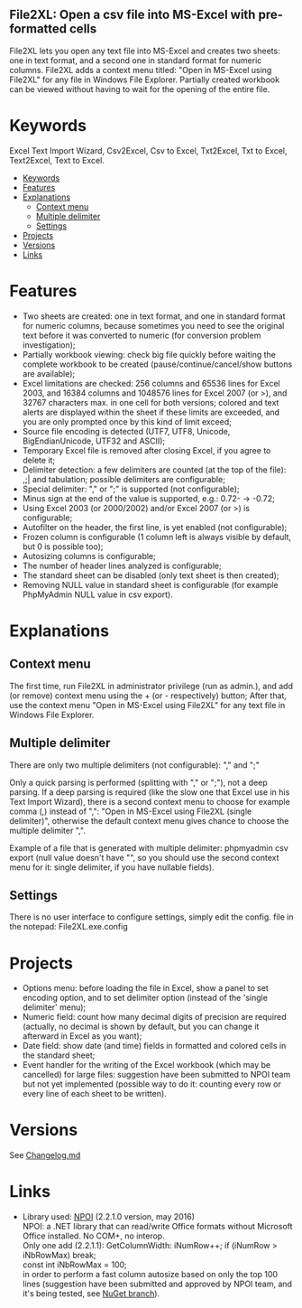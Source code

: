 File2XL: Open a csv file into MS-Excel with pre-formatted cells
---

File2XL lets you open any text file into MS-Excel and creates two sheets: one in text format, and a second one in standard format for numeric columns. File2XL adds a context menu titled: "Open in MS-Excel using File2XL" for any file in Windows File Explorer. Partially created workbook can be viewed without having to wait for the opening of the entire file.

# Keywords
Excel Text Import Wizard, Csv2Excel, Csv to Excel, Txt2Excel, Txt to Excel, Text2Excel, Text to Excel.

<!-- TOC -->

- [Keywords](#keywords)
- [Features](#features)
- [Explanations](#explanations)
    - [Context menu](#context-menu)
    - [Multiple delimiter](#multiple-delimiter)
    - [Settings](#settings)
- [Projects](#projects)
- [Versions](#versions)
- [Links](#links)

<!-- /TOC -->

# Features
- Two sheets are created: one in text format, and one in standard format for numeric columns, because sometimes you need to see the original text before it was converted to numeric (for conversion problem investigation);
- Partially workbook viewing: check big file quickly before waiting the complete workbook to be created (pause/continue/cancel/show buttons are available);
- Excel limitations are checked: 256 columns and 65536 lines for Excel 2003, and 16384 columns and 1048576 lines for Excel 2007 (or >), and 32767 characters max. in one cell for both versions; colored and text alerts are displayed within the sheet if these limits are exceeded, and you are only prompted once by this kind of limit exceed;
- Source file encoding is detected (UTF7, UTF8, Unicode, BigEndianUnicode, UTF32 and ASCII);
- Temporary Excel file is removed after closing Excel, if you agree to delete it;
- Delimiter detection: a few delimiters are counted (at the top of the file): ,;| and tabulation; possible delimiters are configurable;
- Special delimiter: "," or ";" is supported (not configurable);
- Minus sign at the end of the value is supported, e.g.: 0.72- -> -0.72;
- Using Excel 2003 (or 2000/2002) and/or Excel 2007 (or >) is configurable;
- Autofilter on the header, the first line, is yet enabled (not configurable);
- Frozen column is configurable (1 column left is always visible by default, but 0 is possible too);
- Autosizing columns is configurable;
- The number of header lines analyzed is configurable;
- The standard sheet can be disabled (only text sheet is then created);
- Removing NULL value in standard sheet is configurable (for example PhpMyAdmin NULL value in csv export).

# Explanations

## Context menu
The first time, run File2XL in administrator privilege (run as admin.), and add (or remove) context menu using the + (or - respectively) button;
After that, use the context menu "Open in MS-Excel using File2XL" for any text file in Windows File Explorer.

## Multiple delimiter
There are only two multiple delimiters (not configurable): "," and ";"

Only a quick parsing is performed (splitting with "," or ";"), not a deep parsing. If a deep parsing is required (like the slow one that Excel use in his Text Import Wizard), there is a second context menu to choose for example comma (,) instead of ",": "Open in MS-Excel using File2XL (single delimiter)", otherwise the default context menu gives chance to choose the multiple delimiter ",".

Example of a file that is generated with multiple delimiter: phpmyadmin csv export (null value doesn't have "", so you should use the second context menu for it: single delimiter, if you have nullable fields).

## Settings
There is no user interface to configure settings, simply edit the config. file in the notepad: File2XL.exe.config


# Projects
- Options menu: before loading the file in Excel, show a panel to set encoding option, and to set delimiter option (instead of the 'single delimiter' menu);
- Numeric field: count how many decimal digits of precision are required (actually, no decimal is shown by default, but you can change it afterward in Excel as you want);
- Date field: show date (and time) fields in formatted and colored cells in the standard sheet;
- Event handler for the writing of the Excel workbook (which may be cancelled) for large files: suggestion have been submitted to NPOI team but not yet implemented (possible way to do it: counting every row or every line of each sheet to be written).


# Versions

See [Changelog.md](Changelog.md)


# Links
- Library used: [NPOI](https://github.com/tonyqus/npoi) (2.2.1.0 version, may 2016)  
  NPOI: a .NET library that can read/write Office formats without Microsoft Office installed. No COM+, no interop.  
  Only one add (2.2.1.1): GetColumnWidth: iNumRow++; if (iNumRow > iNbRowMax) break;  
  const int iNbRowMax = 100;  
  in order to perform a fast column autosize based on only the top 100 lines (suggestion have been submitted and approved by NPOI team, and it's being tested, see [NuGet branch](https://github.com/PatriceDargenton/File2XL/tree/NuGet)).